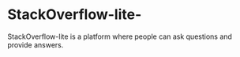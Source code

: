 # StackOverflow-lite-
StackOverflow-lite is a platform where people can ask questions and provide answers.
